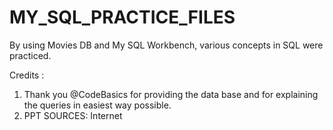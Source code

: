 # MY_SQL_PRACTICE_FILES
By using Movies DB and My SQL Workbench, various concepts in SQL were practiced.


Credits :

1. Thank you @CodeBasics for providing the data base and for explaining the queries in easiest way possible.
2. PPT SOURCES: Internet 
